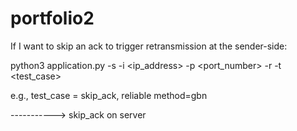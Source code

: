 # portfolio2

If I want to skip an ack to trigger retransmission at the sender-side:

python3 application.py -s -i <ip_address> -p <port_number> -r <reliable method> -t <test_case>

e.g., test_case = skip_ack, reliable method=gbn

-----------> skip_ack on server